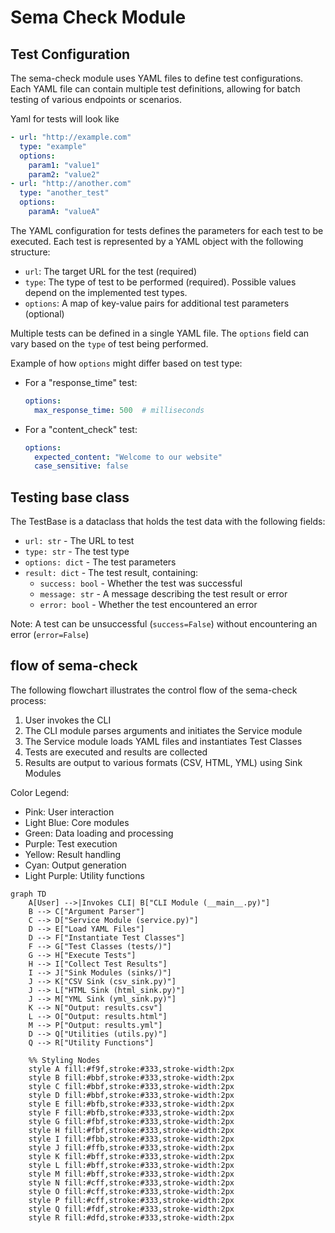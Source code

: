 # Sema Check Module
## Test Configuration

The sema-check module uses YAML files to define test configurations. Each YAML file can contain multiple test definitions, allowing for batch testing of various endpoints or scenarios.

Yaml for tests will look like

```yaml
- url: "http://example.com"
  type: "example"
  options:
    param1: "value1"
    param2: "value2"
- url: "http://another.com"
  type: "another_test"
  options:
    paramA: "valueA"
```

The YAML configuration for tests defines the parameters for each test to be executed. Each test is represented by a YAML object with the following structure:

- `url`: The target URL for the test (required)
- `type`: The type of test to be performed (required). Possible values depend on the implemented test types.
- `options`: A map of key-value pairs for additional test parameters (optional)

Multiple tests can be defined in a single YAML file. The `options` field can vary based on the `type` of test being performed.

Example of how `options` might differ based on test type:

- For a "response_time" test:
  ```yaml
  options:
    max_response_time: 500  # milliseconds
  ```
- For a "content_check" test:
  ```yaml
  options:
    expected_content: "Welcome to our website"
    case_sensitive: false
  ```

## Testing base class

The TestBase is a dataclass that holds the test data with the following fields:

- `url: str` - The URL to test
- `type: str` - The test type
- `options: dict` - The test parameters
- `result: dict` - The test result, containing:
  - `success: bool` - Whether the test was successful
  - `message: str` - A message describing the test result or error
  - `error: bool` - Whether the test encountered an error

Note: A test can be unsuccessful (`success=False`) without encountering an error (`error=False`)

## flow of sema-check

The following flowchart illustrates the control flow of the sema-check process:  

1. User invokes the CLI  
2. The CLI module parses arguments and initiates the Service module  
3. The Service module loads YAML files and instantiates Test Classes  
4. Tests are executed and results are collected  
5. Results are output to various formats (CSV, HTML, YML) using Sink Modules  

Color Legend:  
- Pink: User interaction  
- Light Blue: Core modules  
- Green: Data loading and processing  
- Purple: Test execution  
- Yellow: Result handling  
- Cyan: Output generation  
- Light Purple: Utility functions  

```mermaid
graph TD
    A[User] -->|Invokes CLI| B["CLI Module (__main__.py)"]
    B --> C["Argument Parser"]
    C --> D["Service Module (service.py)"]
    D --> E["Load YAML Files"]
    D --> F["Instantiate Test Classes"]
    F --> G["Test Classes (tests/)"]
    G --> H["Execute Tests"]
    H --> I["Collect Test Results"]
    I --> J["Sink Modules (sinks/)"]
    J --> K["CSV Sink (csv_sink.py)"]
    J --> L["HTML Sink (html_sink.py)"]
    J --> M["YML Sink (yml_sink.py)"]
    K --> N["Output: results.csv"]
    L --> O["Output: results.html"]
    M --> P["Output: results.yml"]
    D --> Q["Utilities (utils.py)"]
    Q --> R["Utility Functions"]

    %% Styling Nodes
    style A fill:#f9f,stroke:#333,stroke-width:2px
    style B fill:#bbf,stroke:#333,stroke-width:2px
    style C fill:#bbf,stroke:#333,stroke-width:2px
    style D fill:#bbf,stroke:#333,stroke-width:2px
    style E fill:#bfb,stroke:#333,stroke-width:2px
    style F fill:#bfb,stroke:#333,stroke-width:2px
    style G fill:#fbf,stroke:#333,stroke-width:2px
    style H fill:#fbf,stroke:#333,stroke-width:2px
    style I fill:#fbb,stroke:#333,stroke-width:2px
    style J fill:#ffb,stroke:#333,stroke-width:2px
    style K fill:#bff,stroke:#333,stroke-width:2px
    style L fill:#bff,stroke:#333,stroke-width:2px
    style M fill:#bff,stroke:#333,stroke-width:2px
    style N fill:#cff,stroke:#333,stroke-width:2px
    style O fill:#cff,stroke:#333,stroke-width:2px
    style P fill:#cff,stroke:#333,stroke-width:2px
    style Q fill:#fdf,stroke:#333,stroke-width:2px
    style R fill:#dfd,stroke:#333,stroke-width:2px
```

